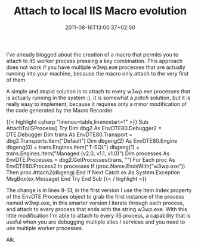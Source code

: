 ﻿---
title: "Attach to local IIS Macro evolution"
description: ""
date: 2011-08-16T13:00:37+02:00
draft: false
tags: [Macro,Visual Studio]
categories: [Visual Studio]
---
I've already blogged about the creation of a macro that permits you to attach to IIS worker process pressing a key combination. This approach does not work if you have multiple w3wp.exe processes that are actually running into your machine, because the macro only attach to the very first of them.

A simple and stupid solution is to attach to every w3wp.exe processes that is actually running in the system :), it is somewhat a *patch* solution, but it is really easy to implement, because it requires only a minor modification of the code generated by the Macro Recorder.

{{< highlight csharp "linenos=table,linenostart=1" >}}
Sub AttachToIISProcess()
Try
Dim dbg2 As EnvDTE80.Debugger2 = DTE.Debugger
Dim trans As EnvDTE80.Transport = dbg2.Transports.Item("Default")
Dim dbgeng(2) As EnvDTE80.Engine
dbgeng(0) = trans.Engines.Item("T-SQL")
dbgeng(1) = trans.Engines.Item("Managed (v2.0, v1.1, v1.0)")
Dim processes As EnvDTE.Processes = dbg2.GetProcesses(trans, "")
For Each proc As EnvDTE80.Process2 In processes
If (proc.Name.EndsWith("w3wp.exe")) Then
proc.Attach2(dbgeng)
End If
Next
Catch ex As System.Exception
MsgBox(ex.Message)
End Try
End Sub
{{< / highlight >}}

The change is in lines 8-13, in the first version I use the Item Index property of the EnvDTE.Processes object to grab the first instance of the process named w3wp.exe, in this smarter version I iterate through each process, and attach to every process that ends with the string w3wp.exe. With this little modification I'm able to attach to every IIS process, a capability that is useful when you are debugging multiple sites / services and you need to use multiple worker processes.

Alk.
